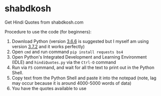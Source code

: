 # shabdkosh
Get Hindi Quotes from shabdkosh.com

Procedure to use the code (for beginners):
1.  Download Python (version [3.6.6](https://www.python.org/downloads/release/python-366/) is suggested but I myself am using version [3.7.2](https://www.python.org/downloads/release/python-372/) and it works perfectly)
2.	Open ```cmd``` and run command ```pip install requests bs4```
3.	Open Python's Integrated Development and Learning Environment (IDLE) and ```hindiQuotes.py``` via the ```Ctrl-O``` command
4.  Run via ```F5``` command, and wait for all the text to print out in the Python Shell.
5.	Copy text from the Python Shell and paste it into the notepad (note, lag may occur because it is around 4000-5000 words of data)
6.	You have the quotes available to use
